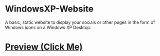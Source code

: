 # WindowsXP-Website
A basic, static website to display your socials or other pages in the form of Windows icons on a Windows XP Desktop.
# [Preview (Click Me)](kevin-kwan.github.io/windowsxp-website/)
